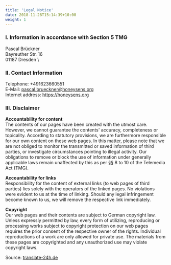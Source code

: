 ```yaml
---
title: 'Legal Notice'
date: 2018-11-28T15:14:39+10:00
weight: 1
---
```


### I. Information in accordance with Section 5 TMG

Pascal Brückner \
Bayreuther Str. 16 \
01187 Dresden \

### II. Contact Information
Telephone: +491623660551 \
E-Mail: pascal.brueckner@honeysens.org \
Internet address: https://honeysens.org

### III. Disclaimer
**Accountability for content** \
The contents of our pages have been created with the utmost care. However, we cannot guarantee the contents' accuracy, completeness or topicality. According to statutory provisions, we are furthermore responsible for our own content on these web pages. In this matter, please note that we are not obliged to monitor the transmitted or saved information of third parties, or investigate circumstances pointing to illegal activity. Our obligations to remove or block the use of information under generally applicable laws remain unaffected by this as per §§ 8 to 10 of the Telemedia Act (TMG).

**Accountability for links** \
Responsibility for the content of external links (to web pages of third parties) lies solely with the operators of the linked pages. No violations were evident to us at the time of linking. Should any legal infringement become known to us, we will remove the respective link immediately.

**Copyright** \
Our web pages and their contents are subject to German copyright law. Unless expressly permitted by law, every form of utilizing, reproducing or processing works subject to copyright protection on our web pages requires the prior consent of the respective owner of the rights. Individual reproductions of a work are only allowed for private use. The materials from these pages are copyrighted and any unauthorized use may violate copyright laws.

Source: [translate-24h.de](https://www.translate-24h.de)
